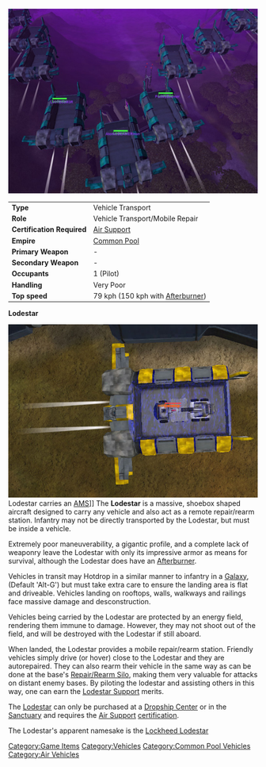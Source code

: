 ![](images/Lodestar.jpg "Lodestar.jpg")

|                            |                                                                |
| -------------------------- | -------------------------------------------------------------- |
| **Type**                   | Vehicle Transport                                              |
| **Role**                   | Vehicle Transport/Mobile Repair                                |
| **Certification Required** | [Air Support](Air_Support.md "wikilink")                       |
| **Empire**                 | [Common Pool](Common_Pool.md "wikilink")                       |
| **Primary Weapon**         | \-                                                             |
| **Secondary Weapon**       | \-                                                             |
| **Occupants**              | 1 (Pilot)                                                      |
| **Handling**               | Very Poor                                                      |
| **Top speed**              | 79 kph (150 kph with [Afterburner](Afterburner.md "wikilink")) |

**Lodestar**

![](images/Lodestar_NC.jpg "fig:Lodestar_NC.jpg") Lodestar carries an
[AMS](AMS.md "wikilink")\]\] The **Lodestar** is a massive, shoebox shaped
aircraft designed to carry any vehicle and also act as a remote
repair/rearm station. Infantry may not be directly transported by the
Lodestar, but must be inside a vehicle.

Extremely poor maneuverability, a gigantic profile, and a complete lack
of weaponry leave the Lodestar with only its impressive armor as means
for survival, although the Lodestar does have an
[Afterburner](Afterburner.md "wikilink").

Vehicles in transit may Hotdrop in a similar manner to infantry in a
[Galaxy](Galaxy.md "wikilink"), (Default 'Alt-G') but must take extra care
to ensure the landing area is flat and driveable. Vehicles landing on
rooftops, walls, walkways and railings face massive damage and
desconstruction.

Vehicles being carried by the Lodestar are protected by an energy field,
rendering them immune to damage. However, they may not shoot out of the
field, and will be destroyed with the Lodestar if still aboard.

When landed, the Lodestar provides a mobile repair/rearm station.
Friendly vehicles simply drive (or hover) close to the Lodestar and they
are autorepaired. They can also rearm their vehicle in the same way as
can be done at the base's [Repair/Rearm
Silo](Repair.md/Rearm_Silo "wikilink"), making them very valuable for
attacks on distant enemy bases. By piloting the lodestar and assisting
others in this way, one can earn the [Lodestar
Support](Lodestar_Support.md "wikilink") merits.

The [Lodestar](Lodestar.md "wikilink") can only be purchased at a [Dropship
Center](Dropship_Center.md "wikilink") or in the
[Sanctuary](Sanctuary.md "wikilink") and requires the [Air
Support](Air_Support.md "wikilink")
[certification](certifications.md "wikilink").

The Lodestar's apparent namesake is the [Lockheed
Lodestar](http://en.wikipedia.org/wiki/Lockheed_Lodestar)

[Category:Game Items](Category:Game_Items.md "wikilink")
[Category:Vehicles](Category:Vehicles.md "wikilink") [Category:Common Pool
Vehicles](Category:Common_Pool_Vehicles.md "wikilink") [Category:Air
Vehicles](Category:Air_Vehicles.md "wikilink")
